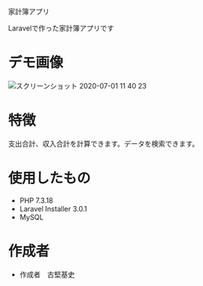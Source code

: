 
家計簿アプリ

Laravelで作った家計簿アプリです

# デモ画像

![スクリーンショット 2020-07-01 11 40 23](https://user-images.githubusercontent.com/63381987/86197396-3d848080-bb90-11ea-9e42-9d0bfe668d96.png)

# 特徴

支出合計、収入合計を計算できます。データを検索できます。

# 使用したもの

* PHP  7.3.18
* Laravel Installer 3.0.1
* MySQL

# 作成者

* 作成者　古堅基史
